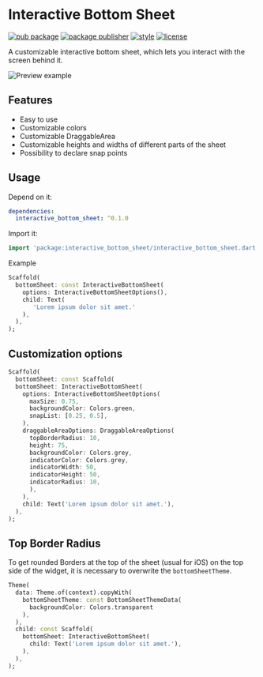 # Interactive Bottom Sheet

[![pub package][pub_badge]][pub_badge_link]
[![package publisher][publisher_badge]][publisher_badge_link]
[![style][style_badge]][style_link]
[![license][license_badge]][license_link]

A customizable interactive bottom sheet, which lets you interact with the screen behind it.

![Preview example](example/screenshots/example.gif "Example")

## Features

* Easy to use
* Customizable colors
* Customizable DraggableArea
* Customizable heights and widths of different parts of the sheet
* Possibility to declare snap points

## Usage

Depend on it:

```yaml
dependencies:
  interactive_bottom_sheet: ^0.1.0
 ```

Import it:

```dart
import 'package:interactive_bottom_sheet/interactive_bottom_sheet.dart';
```

Example

```dart
Scaffold(
  bottomSheet: const InteractiveBottomSheet(
    options: InteractiveBottomSheetOptions(),
    child: Text(
       'Lorem ipsum dolor sit amet.'
    ),
  ),
);
```

## Customization options

```dart
Scaffold(
  bottomSheet: const Scaffold(
  bottomSheet: InteractiveBottomSheet(
    options: InteractiveBottomSheetOptions(
      maxSize: 0.75,
      backgroundColor: Colors.green,
      snapList: [0.25, 0.5],
    ),
    draggableAreaOptions: DraggableAreaOptions(
      topBorderRadius: 10,
      height: 75,
      backgroundColor: Colors.grey,
      indicatorColor: Colors.grey,
      indicatorWidth: 50,
      indicatorHeight: 50,
      indicatorRadius: 10,
      ),
    ),
    child: Text('Lorem ipsum dolor sit amet.'),
  ),
);
```

## Top Border Radius

To get rounded Borders at the top of the sheet (usual for iOS) on the top side of the widget, it is necessary to overwrite the `bottomSheetTheme`.

```dart
Theme(
  data: Theme.of(context).copyWith(
    bottomSheetTheme: const BottomSheetThemeData(
      backgroundColor: Colors.transparent
    ),
  ),
  child: const Scaffold(
    bottomSheet: InteractiveBottomSheet(
      child: Text('Lorem ipsum dolor sit amet.'),
    ),
  ),
);
```

[pub_badge]: https://img.shields.io/pub/v/interactive_bottom_sheet.svg

[pub_badge_link]: https://pub.dartlang.org/packages/interactive_bottom_sheet

[publisher_badge]: https://img.shields.io/pub/publisher/cosee_lints.svg

[publisher_badge_link]: https://pub.dev/publishers/cosee.biz/packages

[license_badge]: https://img.shields.io/github/license/cosee/cosee_lints

[license_link]: https://github.com/cosee/interactive_bottom_sheet/blob/main/LICENSE

[style_badge]: https://img.shields.io/badge/style-cosee__lints-brightgreen

[style_link]: https://pub.dev/packages/cosee_lints